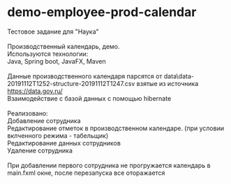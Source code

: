 # demo-employee-prod-calendar
Тестовое задание для "Наука"<br><br>
Производственный календарь, демо.<br>
Используются технологии:<br>
Java, Spring boot, JavaFX, Maven<br><br>
Данные производственного календаря парсятся от data\data-20191112T1252-structure-20191112T1247.csv
взятые из источника https://data.gov.ru/ <br>
Взаимодействие с базой данных с помощью hibernate<br><br>
Реализовано:<br>
Добавление сотрудника <br>
Редактирование отметок в производственном календаре. (при условии вклченного режима - табельщик)<br>
Редактирование данных сотрудников<br>
Удаление сотрудника<br><br>
При добавлении первого сотрудника не прогружается календарь в main.fxml окне, после перезапуска все оторажается
